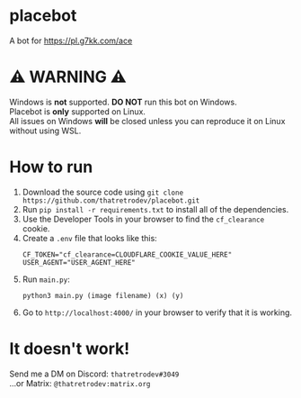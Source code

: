 # placebot
A bot for https://pl.g7kk.com/ace

# ⚠️ WARNING ⚠️

Windows is **not** supported. **DO NOT** run this bot on Windows.  
Placebot is **only** supported on Linux.  
All issues on Windows **will** be closed unless you can reproduce it on Linux without using WSL.  

# How to run

1. Download the source code using `git clone https://github.com/thatretrodev/placebot.git`
2. Run `pip install -r requirements.txt` to install all of the dependencies.
3. Use the Developer Tools in your browser to find the `cf_clearance` cookie.
4. Create a `.env` file that looks like this:  
	```
	CF_TOKEN="cf_clearance=CLOUDFLARE_COOKIE_VALUE_HERE"
	USER_AGENT="USER_AGENT_HERE"
	```
5. Run `main.py`:  
	```
	python3 main.py (image filename) (x) (y)
	```
6. Go to `http://localhost:4000/` in your browser to verify that it is working.

# It doesn't work!

Send me a DM on Discord: `thatretrodev#3049`  
...or Matrix: `@thatretrodev:matrix.org`